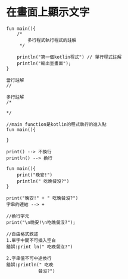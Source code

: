 # 在畫面上顯示文字
    fun main(){
        /*
            多行程式執行程式的註解
         */
    
        println("第一個kotlin程式") // 單行程式註解
        println("輸出至畫面");
    }

```
當行註解 
//

多行註解
/*

*/
```

 
    //main function是kotlin的程式執行的進入點
    fun main(){
        
    }

```
print() --> 不換行
println() --> 換行

fun main(){
    print("晚安!")
    println(" 吃晚餐沒?")
}
```

```
print("晚安!" + " 吃晚餐沒?")
字串的連結 --> +
```

```
//換行字元
print("\n晚安!\n吃晚餐沒?");
```

```
//自由格式敘述
1.單字中間不可插入空白
錯誤:print ln(" 吃晚餐沒?")

2.字串值不可中途換行
錯誤:println(" 吃晚
            餐沒?")


```